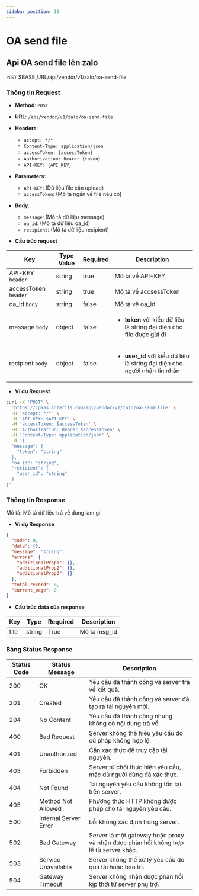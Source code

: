 ```yaml
---
sidebar_position: 10
---
```


# OA send file

## Api OA send file lên zalo

`POST` $BASE_URL/api/vendor/v1/zalo/oa-send-file

### Thông tin Request

- **Method**: `POST`
- **URL**: `/api/vendor/v1/zalo/oa-send-file`
- **Headers**: 
  - `accept: */*`
  - `Content-Type: application/json`
  - `accessToken: {accessToken}`
  - `Authorization: Bearer {token}`
  - `API-KEY: {API_KEY}`
- **Parameters**:
  - `API-KEY`: (Dữ liệu file cần upload)
  - `accessToken`: (Mô tả ngắn về file nếu có)
- **Body**:
  - `message`: (Mô tả dữ liệu message)
  - `oa_id`: (Mô tả dữ liệu oa_id)
  - `recipient`: (Mô tả dữ liệu recipient)

- **Cấu trúc request**

| Key          | Type Value            |     Required    | Description   |
|------------- |-----------------------|-----------------|---------------               |
| API-KEY `header`       | string                | true            |    Mô tả về API-KEY         |
| accessToken `header`   | string                | true            |    Mô tả về accsessToken           |
| oa_id `body`         | string                | false            |     Mô tả về oa_id          |
| message `body`         | object                | false            |     <ul><li>**token** với kiểu dữ liệu là string đại diện cho file được gửi đi </li></ul>      |
| recipient `body`        | object          | false            |    <ul><li>**user_id** với kiểu dữ liệu là string đại diện cho người nhận tin nhắn </li></ul>           |

- **Ví dụ Request**

```bash
curl -X 'POST' \
  'https://cpaas.interits.com/api/vendor/v1/zalo/oa-send-file' \
  -H 'accept: */*' \
  -H 'API-KEY: $API_KEY' \
  -H 'accessToken: $accessToken' \
  -H 'Authorization: Bearer $accessToken' \
  -H 'Content-Type: application/json' \
  -d '{
  "message": {
    "token": "string"
  },
  "oa_id": "string",
  "recipient": {
    "user_id": "string"
  }
}'
```

### Thông tin Response

Mô tả: Mô tả dữ liệu trả về dùng làm gì 

- **Ví dụ Response**

```json
{
  "code": 0,
  "data": {},
  "message": "string",
  "errors": {
    "additionalProp1": {},
    "additionalProp2": {},
    "additionalProp3": {}
  },
  "total_record": 0,
  "current_page": 0
}
```

- **Cấu trúc data của response**

| Key        | Type            |     Required    | Description       |
|------------- |-----------------|-----------------|-------------------|
| file         | string          | True            |    Mô tả msg_id   |

### Bảng Status Response

| Status Code | Status Message            | Description                                                                 |
|-------------|---------------------------|-----------------------------------------------------------------------------|
| 200         | OK                        | Yêu cầu đã thành công và server trả về kết quả.                           |
| 201         | Created                   | Yêu cầu đã thành công và server đã tạo ra tài nguyên mới.                  |
| 204         | No Content                | Yêu cầu đã thành công nhưng không có nội dung trả về.                      |
| 400         | Bad Request               | Server không thể hiểu yêu cầu do cú pháp không hợp lệ.                    |
| 401         | Unauthorized              | Cần xác thực để truy cập tài nguyên.                                       |
| 403         | Forbidden                 | Server từ chối thực hiện yêu cầu, mặc dù người dùng đã xác thực.           |
| 404         | Not Found                 | Tài nguyên yêu cầu không tồn tại trên server.                              |
| 405         | Method Not Allowed         | Phương thức HTTP không được phép cho tài nguyên yêu cầu.                   |
| 500         | Internal Server Error     | Lỗi không xác định trong server.                                            |
| 502         | Bad Gateway               | Server là một gateway hoặc proxy và nhận được phản hồi không hợp lệ từ server khác. |
| 503         | Service Unavailable       | Server không thể xử lý yêu cầu do quá tải hoặc bảo trì.                    |
| 504         | Gateway Timeout           | Server không nhận được phản hồi kịp thời từ server phụ trợ.                |



